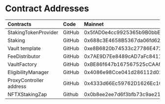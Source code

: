 # Contract Addresses



| **Contracts** | **Code** | **Mainnet** |
| :--- | :--- | :--- |
| StakingTokenProvider | GitHub | 0x5fAD0e4cc9925365b9B0bbEc9e0C3536c0B1a5C7 |
| Staking | GitHub | 0x688c3E4658B5367da06fd629E41879beaB538E37 |
| Vault template | GitHub | 0xe8B6820b74533c27786E4724a578Bfca28D97BD1 |
| FeeDistributor | GitHub | 0x7AE9D7Ee8489cAD7aFc84111b8b185EE594Ae090 |
| VaultFactory | GitHub | 0xBE86f647b167567525cCAAfcd6f881F1Ee558216 |
| EligibilityManager | GitHub | 0x4086e98Cce041d286112d021612fD894cFed94D5 |
| ProxyController address | GitHub | 0x4333d66Ec59762D1626Ec102d7700E64610437Df |
| NFTXStakingZap | Github | 0x0b8ee2ee7d6f3bfb73c9ae2127558d1172b65fb1 |
